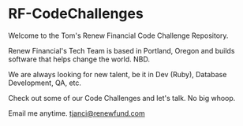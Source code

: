 # RF-CodeChallenges

Welcome to the Tom's Renew Financial Code Challenge Repository.

Renew Financial's Tech Team is based in Portland, Oregon and builds software that helps change the world. NBD.

We are always looking for new talent, be it in Dev (Ruby), Database Development, QA, etc.

Check out some of our Code Challenges and let's talk. No big whoop.

Email me anytime.  tjanci@renewfund.com
